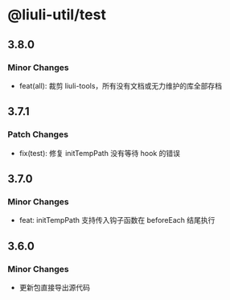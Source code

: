 # @liuli-util/test

## 3.8.0

### Minor Changes

- feat(all): 裁剪 liuli-tools，所有没有文档或无力维护的库全部存档

## 3.7.1

### Patch Changes

- fix(test): 修复 initTempPath 没有等待 hook 的错误

## 3.7.0

### Minor Changes

- feat: initTempPath 支持传入钩子函数在 beforeEach 结尾执行

## 3.6.0

### Minor Changes

- 更新包直接导出源代码
